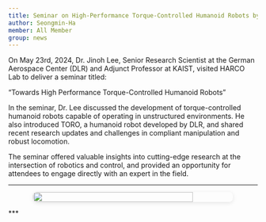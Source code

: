 ```yaml
---
title: Seminar on High-Performance Torque-Controlled Humanoid Robots by Dr. Jinoh Lee (DLR) 
author: Seongmin-Ha
member: All Member
group: news
---
```


On May 23rd, 2024, Dr. Jinoh Lee, Senior Research Scientist at the German Aerospace Center (DLR) and Adjunct Professor at KAIST, visited HARCO Lab to deliver a seminar titled:

“Towards High Performance Torque-Controlled Humanoid Robots”

In the seminar, Dr. Lee discussed the development of torque-controlled humanoid robots capable of operating in unstructured environments. He also introduced TORO, a humanoid robot developed by DLR, and shared recent research updates and challenges in compliant manipulation and robust locomotion.

The seminar offered valuable insights into cutting-edge research at the intersection of robotics and control, and provided an opportunity for attendees to engage directly with an expert in the field.

***


<div style="display: flex; gap: 20px; justify-content: center; flex-wrap: wrap; margin-top: 1em; margin-bottom: 1em;">
  <img src="/images/P_NEWS/jinohlee_1.png" style="width: 80%; max-width: 800px; border-radius: 8px; box-shadow: 0 2px 8px rgba(0,0,0,0.1);">

</div>
***
                      


